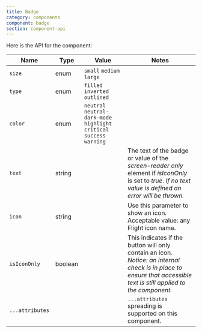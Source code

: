 ```yaml
---
title: Badge
category: components
component: badge
section: component-api
---
```


Here is the API for the component:

| Name | Type | Value | Notes |
| --- | --- | --- | --- |
| `size` | enum | `small` `medium` `large` |  |
| `type` | enum | `filled` `inverted` `outlined` |  |
| `color` | enum | `neutral` `neutral-dark-mode` `highlight` `critical` `success` `warning` |  |
| `text` | string |  | The text of the badge or value of the _screen-reader only_ element if _isIconOnly_ is set to _true_. _If no text value is defined an error will be thrown._ |
| `icon` | string |  | Use this parameter to show an icon. Acceptable value: any Flight icon name. |
| `isIconOnly` | boolean |  | This indicates if the button will only contain an icon. _Notice: an internal check is in place to ensure that accessible text is still applied to the component._ |
| `...attributes` |  |  | `...attributes` spreading is supported on this component. |